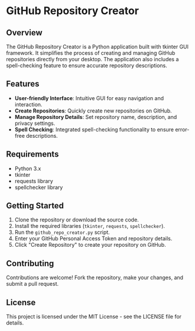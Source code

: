# GitHub Repository Creator

## Overview
The GitHub Repository Creator is a Python application built with tkinter GUI framework. It simplifies the process of creating and managing GitHub repositories directly from your desktop. The application also includes a spell-checking feature to ensure accurate repository descriptions.

## Features
- **User-friendly Interface**: Intuitive GUI for easy navigation and interaction.
- **Create Repositories**: Quickly create new repositories on GitHub.
- **Manage Repository Details**: Set repository name, description, and privacy settings.
- **Spell Checking**: Integrated spell-checking functionality to ensure error-free descriptions.

## Requirements
- Python 3.x
- tkinter
- requests library
- spellchecker library

## Getting Started
1. Clone the repository or download the source code.
2. Install the required libraries (`tkinter`, `requests`, `spellchecker`).
3. Run the `github_repo_creator.py` script.
4. Enter your GitHub Personal Access Token and repository details.
5. Click "Create Repository" to create your repository on GitHub.

## Contributing
Contributions are welcome! Fork the repository, make your changes, and submit a pull request.

## License
This project is licensed under the MIT License - see the LICENSE file for details.
